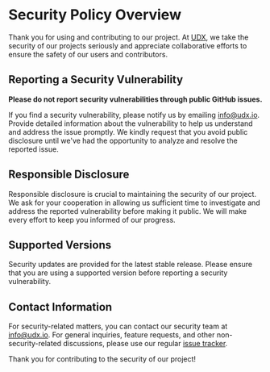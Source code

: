 # Security Policy Overview

Thank you for using and contributing to our project. At [UDX](https://udx.io), we take the security of our projects seriously and appreciate collaborative efforts to ensure the safety of our users and contributors.

## Reporting a Security Vulnerability

**Please do not report security vulnerabilities through public GitHub issues.**

If you find a security vulnerability, please notify us by emailing [info@udx.io](mailto:info@udx.io). Provide detailed information about the vulnerability to help us understand and address the issue promptly. We kindly request that you avoid public disclosure until we've had the opportunity to analyze and resolve the reported issue.

## Responsible Disclosure

Responsible disclosure is crucial to maintaining the security of our project. We ask for your cooperation in allowing us sufficient time to investigate and address the reported vulnerability before making it public. We will make every effort to keep you informed of our progress.

## Supported Versions

Security updates are provided for the latest stable release. Please ensure that you are using a supported version before reporting a security vulnerability.

## Contact Information

For security-related matters, you can contact our security team at [info@udx.io](mailto:info@udx.io). For general inquiries, feature requests, and other non-security-related discussions, please use our regular [issue tracker](https://github.com/udx/wp-stateless/issues).

Thank you for contributing to the security of our project!
